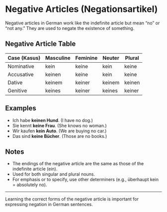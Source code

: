 # Negative Articles (Negationsartikel)

Negative articles in German work like the indefinite article but mean “no” or “not any.” They are used to negate the existence of something.

## Negative Article Table

| Case (Kasus) | Masculine | Feminine | Neuter | Plural |
|--------------|-----------|----------|--------|--------|
| Nominative   | kein      | keine    | kein   | keine  |
| Accusative   | keinen    | keine    | kein   | keine  |
| Dative       | keinem    | keiner   | keinem | keinen |
| Genitive     | keines    | keiner   | keines | keiner |

## Examples

- Ich habe **keinen Hund**. (I have no dog.)
- Sie kennt **keine Frau**. (She knows no woman.)
- Wir kaufen **kein Auto**. (We are buying no car.)
- Das sind **keine Bücher**. (Those are no books.)

## Notes

- The endings of the negative article are the same as those of the indefinite article (ein).
- Used for both singular and plural nouns.
- For emphasis or to specify, use other determiners (e.g., überhaupt kein = absolutely no).

---

Learning the correct forms of the negative article is important for expressing negation in German sentences.
